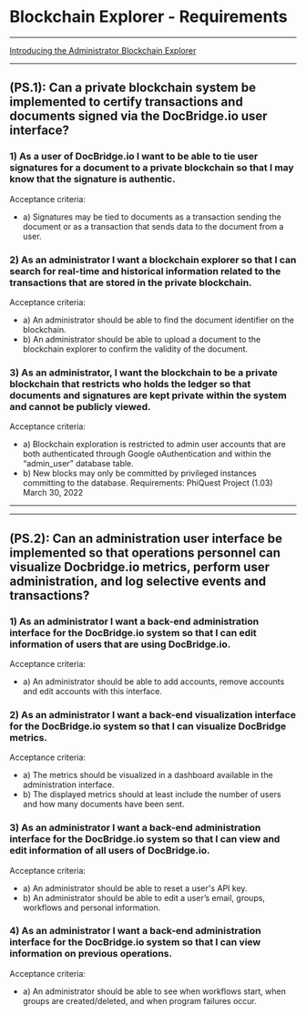 # Blockchain Explorer - Requirements 


---

[Introducing the Administrator Blockchain Explorer](https://www.youtube.com/playlist?list=PLmQVFU1FBDddVvJjHuwnRp6F6vwmz01X8)

---
## (PS.1): Can a private blockchain system be implemented to certify transactions and documents signed via the DocBridge.io user interface? 

### 1) As a user of DocBridge.io I want to be able to tie user signatures for a document to a private blockchain so that I may know that the signature is authentic. 
Acceptance criteria: 
  * a) Signatures may be tied to documents as a transaction sending the document or as a transaction that sends data to the document from a user. 
### 2) As an administrator I want a blockchain explorer so that I can search for real-time and historical information related to the transactions that are stored in the private blockchain. 
Acceptance criteria: 
  * a) An administrator should be able to find the document identifier on the blockchain. 
  * b) An administrator should be able to upload a document to the blockchain explorer to confirm the validity of the document. 
### 3) As an administrator, I want the blockchain to be a private blockchain that restricts who holds the ledger so that documents and signatures are kept private within the system and cannot be publicly viewed. 
Acceptance criteria: 
  - a) Blockchain exploration is restricted to admin user accounts that are both authenticated through Google oAuthentication and within the “admin_user” database table. 
  - b) New blocks may only be committed by privileged instances committing to the database. Requirements: PhiQuest Project (1.03) March 30, 2022 

---
---

## (PS.2): Can an administration user interface be implemented so that operations personnel can visualize Docbridge.io metrics, perform user administration, and log selective events and transactions? 

### 1) As an administrator I want a back-end administration interface for the DocBridge.io system so that I can edit information of users that are using DocBridge.io. 
Acceptance criteria: 
  - a) An administrator should be able to add accounts, remove accounts and edit accounts with this interface. 
### 2) As an administrator I want a back-end visualization interface for the DocBridge.io system so that I can visualize DocBridge metrics. 
Acceptance criteria: 
  - a) The metrics should be visualized in a dashboard available in the administration interface. 
  - b) The displayed metrics should at least include the number of users and how many documents have been sent. 
### 3) As an administrator I want a back-end administration interface for the DocBridge.io system so that I can view and edit information of all users of DocBridge.io. 
Acceptance criteria: 
  - a) An administrator should be able to reset a user's API key. 
  - b) An administrator should be able to edit a user’s email, groups, workflows and personal information. 
### 4) As an administrator I want a back-end administration interface for the DocBridge.io system so that I can view information on previous operations. 
Acceptance criteria: 
  - a) An administrator should be able to see when workflows start, when groups are created/deleted, and when program failures occur.
